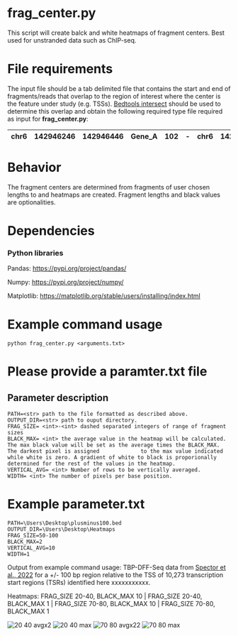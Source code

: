 # frag_center.py #
This script will create balck and white heatmaps of fragment centers. Best used for unstranded data such as ChIP-seq.

# File requirements #
The input file should be a tab delimited file that contains the start and end of fragments/reads that overlap to the region of interest where the center is the feature under study (e.g. TSSs). [Bedtools intersect](https://bedtools.readthedocs.io/en/latest/content/tools/intersect.html) should be used to determine this overlap and obtain the following required type file required as input for **frag_center.py**:

| chr6 | 142946246 | 142946446 | Gene_A | 102 | - | chr6 | 142946247 | 142946248 | A00876:119:HW5F5DRXX:2:2207:29170:1157 | 255 | - |
| ---- |:---------:|:---------:|:------:|:---:|:-:|:----:|:---------:|:---------:|:--------------------------------------:|:---:|:-:|


# Behavior #
The fragment centers are determined from fragments of user chosen lengths to and heatmaps are created. Fragment lengths and black values are optionalities.

# Dependencies #
### Python libraries ###
Pandas: https://pypi.org/project/pandas/

Numpy: https://pypi.org/project/numpy/

Matplotlib: https://matplotlib.org/stable/users/installing/index.html

# Example command usage #
```
python frag_center.py <arguments.txt> 
```
# Please provide a paramter.txt file #
## Parameter description ##
```
PATH=<str> path to the file formatted as described above.
OUTPUT_DIR=<str> path to ouput directory.
FRAG_SIZE= <int>-<int> dashed separated integers of range of fragment sizes
BLACK_MAX= <int> the average value in the heatmap will be calculated. The max black value will be set as the average times the BLACK_MAX. The darkest pixel is assigned             to the max value indicated while white is zero. A gradient of white to black is proporionally determined for the rest of the values in the heatmap.
VERTICAL_AVG= <int> Number of rows to be vertically averaged.
WIDTH= <int> The number of pixels per base position.
```
# Example parameter.txt #
```
PATH=\Users\Desktop\plusminus100.bed
OUTPUT_DIR=\Users\Desktop\Heatmaps
FRAG_SIZE=50-100
BLACK_MAX=2
VERTICAL_AVG=10
WIDTH=1 
```
Output from example command usage: TBP-DFF-Seq data from [Spector et al., 2022](https://www.nature.com/articles/s41467-022-29739-x) for a +/- 100 bp region relative to the TSS of 10,273 transcription start regions (TSRs) identified here xxxxxxxxxxx.

Heatmaps: FRAG_SIZE 20-40, BLACK_MAX 10 | FRAG_SIZE 20-40, BLACK_MAX 1 | FRAG_SIZE 70-80, BLACK_MAX 10 | FRAG_SIZE 70-80, BLACK_MAX 1 

![20 40 avgx2](https://user-images.githubusercontent.com/38702786/166954004-c60c4ae2-de57-4450-80ba-ecd488d1b0a4.png)
![20 40 max](https://user-images.githubusercontent.com/38702786/166954007-63346351-24a6-40e2-bb51-b14501cf9496.png)
![70 80 avgx22](https://user-images.githubusercontent.com/38702786/166954008-297aaf9a-f135-41b9-ae7b-8f66ca999870.png)
![70 80 max](https://user-images.githubusercontent.com/38702786/166954010-232013bb-4ecf-42ad-8fc3-8612f66e188e.png)

